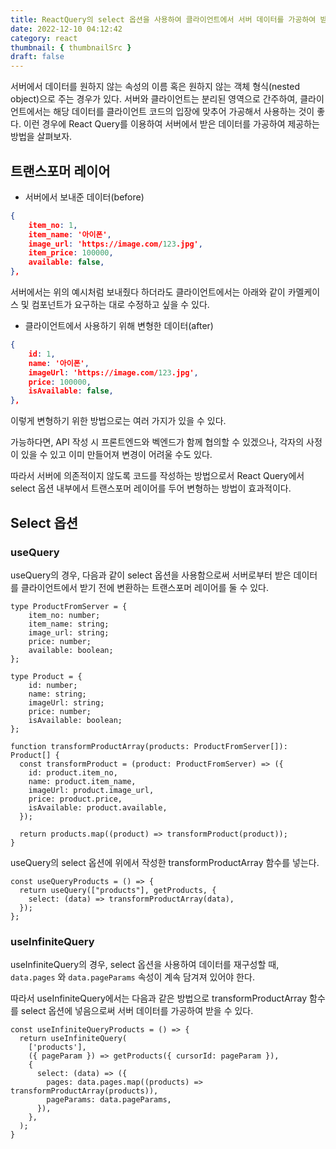```yaml
---
title: ReactQuery의 select 옵션을 사용하여 클라이언트에서 서버 데이터를 가공하여 받기
date: 2022-12-10 04:12:42
category: react
thumbnail: { thumbnailSrc }
draft: false
---
```


서버에서 데이터를 원하지 않는 속성의 이름 혹은 원하지 않는 객체 형식(nested object)으로 주는 경우가 있다. 서버와 클라이언트는 분리된 영역으로 간주하여, 클라이언트에서는 해당 데이터를 클라이언트 코드의 입장에 맞추어 가공해서 사용하는 것이 좋다. 이런 경우에 React Query를 이용하여 서버에서 받은 데이터를 가공하여 제공하는 방법을 살펴보자.

## 트랜스포머 레이어

- 서버에서 보내준 데이터(before)

```json
{
    item_no: 1,
    item_name: '아이폰',
    image_url: 'https://image.com/123.jpg',
    item_price: 100000,
    available: false,
},
```

서버에서는 위의 예시처럼 보내줬다 하더라도 클라이언트에서는 아래와 같이 카멜케이스 및 컴포넌트가 요구하는 대로 수정하고 싶을 수 있다.

- 클라이언트에서 사용하기 위해 변형한 데이터(after)

```json
{
    id: 1,
    name: '아이폰',
    imageUrl: 'https://image.com/123.jpg',
    price: 100000,
    isAvailable: false,
},
```

이렇게 변형하기 위한 방법으로는 여러 가지가 있을 수 있다.

가능하다면, API 작성 시 프론트엔드와 벡엔드가 함께 협의할 수 있겠으나, 각자의 사정이 있을 수 있고 이미 만들어져 변경이 어려울 수도 있다.

따라서 서버에 의존적이지 않도록 코드를 작성하는 방법으로서 React Query에서 select 옵션 내부에서 트랜스포머 레이어를 두어 변형하는 방법이 효과적이다.

## Select 옵션

### useQuery

useQuery의 경우, 다음과 같이 select 옵션을 사용함으로써 서버로부터 받은 데이터를 클라이언트에서 받기 전에 변환하는 트랜스포머 레이어를 둘 수 있다.

```tsx
type ProductFromServer = {
    item_no: number;
    item_name: string;
    image_url: string;
    price: number;
    available: boolean;
};

type Product = {
    id: number;
    name: string;
    imageUrl: string;
    price: number;
    isAvailable: boolean;
};

function transformProductArray(products: ProductFromServer[]): Product[] {
  const transformProduct = (product: ProductFromServer) => ({
    id: product.item_no,
    name: product.item_name,
    imageUrl: product.image_url,
    price: product.price,
    isAvailable: product.available,
  });

  return products.map((product) => transformProduct(product));
}
```

useQuery의 select 옵션에 위에서 작성한 transformProductArray 함수를 넣는다.

```tsx
const useQueryProducts = () => {
  return useQuery(["products"], getProducts, {
    select: (data) => transformProductArray(data),
  });
};
```

### useInfiniteQuery

useInfiniteQuery의 경우, select 옵션을 사용하여 데이터를 재구성할 때, `data.pages` 와 `data.pageParams` 속성이 계속 담겨져 있어야 한다.

따라서 useInfiniteQuery에서는 다음과 같은 방법으로 transformProductArray 함수를 select 옵션에 넣음으로써 서버 데이터를 가공하여 받을 수 있다.

```tsx
const useInfiniteQueryProducts = () => {
  return useInfiniteQuery(
    ['products'],
    ({ pageParam }) => getProducts({ cursorId: pageParam }),
    {
      select: (data) => ({
        pages: data.pages.map((products) => transformProductArray(products)),
        pageParams: data.pageParams,
      }),
    },
  );
}
```
